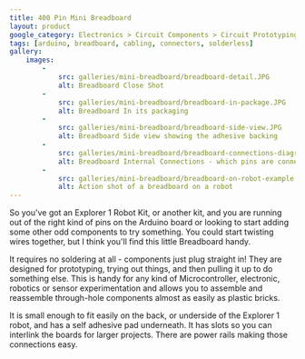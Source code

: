```yaml
---
title: 400 Pin Mini Breadboard
layout: product
google_category: Electronics > Circuit Components > Circuit Prototyping
tags: [arduino, breadboard, cabling, connectors, solderless]
gallery:
    images:
        -
            src: galleries/mini-breadboard/breadboard-detail.JPG
            alt: Breadboard Close Shot
        -
            src: galleries/mini-breadboard/breadboard-in-package.JPG
            alt: Breadboard In its packaging
        -
            src: galleries/mini-breadboard/breadboard-side-view.JPG
            alt: Breadboard Side view showing the adhesive backing
        -
            src: galleries/mini-breadboard/breadboard-connections-diagram.JPG
            alt: Breadboard Internal Connections - which pins are connected
        -
            src: galleries/mini-breadboard/breadboard-on-robot-example.JPG
            alt: Action shot of a breadboard on a robot
---
```

So you've got an Explorer 1 Robot Kit, or another kit, and you are running out of the right kind of pins on the Arduino board or looking to start adding some other odd components to try something. You could start twisting wires together, but I think you'll find this little Breadboard handy.

It requires no soldering at all - components just plug straight in! They are designed for prototyping, trying out things, and then pulling it up to do something else.  This is handy for any kind of Microcontroller, electronic, robotics or sensor experimentation and allows you to assemble and reassemble through-hole components almost as easily as plastic bricks.

It is small enough to fit easily on the back, or underside of the Explorer 1 robot, and has a self adhesive pad underneath. It has slots so you can interlink the boards for larger projects. There are power rails making those connections easy.
